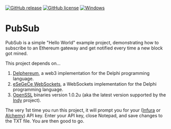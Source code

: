 [![GitHub release](https://img.shields.io/github/release/svanas/migratooor)](https://github.com/svanas/migratooor/releases/latest)
[![GitHub license](https://img.shields.io/github/license/svanas/migratooor)](https://github.com/svanas/migratooor/blob/main/LICENSE)
[![Windows](https://img.shields.io/badge/os-Windows-green)](https://github.com/svanas/migratooor/releases/latest/download/Windows.zip)

# PubSub
PubSub is a simple "Hello World" example project, demonstrating how to subscribe to an Ethereum gateway and get notified every time a new block got mined.

This project depends on...
1. [Delphereum](https://github.com/svanas/delphereum), a web3 implementation for the Delphi programming language.
2. [eSeGeCe WebSockets](https://www.esegece.com/websockets), a WebSockets implementation for the Delphi programming language.
3. [OpenSSL](https://github.com/IndySockets/OpenSSL-Binaries) binaries version 1.0.2u (aka the latest version supported by the [Indy](https://www.indyproject.org/) project).

The very 1st time you run this project, it will prompt you for your ([Infura](https://infura.io/) or [Alchemy](https://www.alchemy.com/)) API key. Enter your API key, close Notepad, and save changes to the TXT file. You are then good to go.
